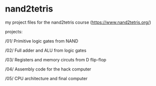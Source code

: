 # nand2tetris
my project files for the nand2tetris course (https://www.nand2tetris.org/)

projects:

  /01/             Primitive logic gates from NAND
  
  /02/             Full adder and ALU from logic gates
  
  /03/             Registers and memory circuts from D flip-flop
  
  /04/             Assembly code for the hack computer
  
  /05/             CPU architecture and final computer
